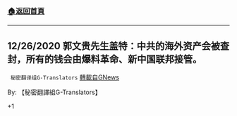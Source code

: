###  [:house:返回首頁](https://github.com/ourhimalayas/txt)
---

## 12/26/2020 郭文贵先生盖特：中共的海外资产会被查封，所有的钱会由爆料革命、新中国联邦接管。
` 秘密翻译组G-Translators` [轉載自GNews](https://gnews.org/zh-hans/689345/)

By: 【秘密翻譯組G-Translators】

+1
